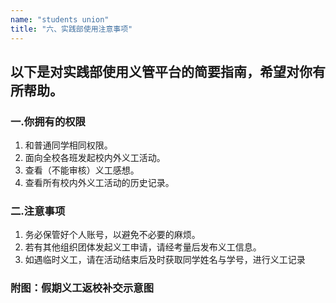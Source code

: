 ```yaml
---
name: "students union"
title: "六、实践部使用注意事项"
---
```


## 以下是对实践部使用义管平台的简要指南，希望对你有所帮助。

### 一.你拥有的权限

1. 和普通同学相同权限。
2. 面向全校各班发起校内外义工活动。
3. 查看（不能审核）义工感想。
4. 查看所有校内外义工活动的历史记录。

### 二.注意事项

1. 务必保管好个人账号，以避免不必要的麻烦。
2. 若有其他组织团体发起义工申请，请经考量后发布义工信息。
3. 如遇临时义工，请在活动结束后及时获取同学姓名与学号，进行义工记录

### 附图：假期义工返校补交示意图